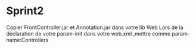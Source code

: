 # Sprint2
  Copier FrontController.jar et Annotation.jar dans votre lib Web
  Lors de la declaration de votre param-init dans votre web.xml ,mettre comme param-name:Controllers
